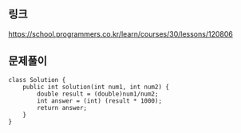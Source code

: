 ## 링크
https://school.programmers.co.kr/learn/courses/30/lessons/120806

## 문제풀이
```text
class Solution {
    public int solution(int num1, int num2) {
        double result = (double)num1/num2;
        int answer = (int) (result * 1000);
        return answer;
    }
}
```